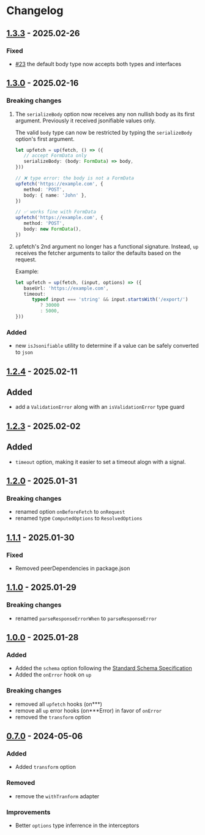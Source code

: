 # Changelog

## [1.3.3](https://github.com/L-Blondy/up-fetch/compare/v1.3.0...v1.3.3) - 2025.02-26

### Fixed

- [#23](https://github.com/L-Blondy/up-fetch/issues/23) the default body type now accepts both types and interfaces

## [1.3.0](https://github.com/L-Blondy/up-fetch/compare/v1.2.4...v1.3.0) - 2025.02-16

### Breaking changes

1. The `serializeBody` option now receives any non nullish body as its first argument. Previously it received jsonifiable values only.

   The valid `body` type can now be restricted by typing the `serializeBody` option's first argument.

   ```ts
   let upfetch = up(fetch, () => ({
      // accept FormData only
      serializeBody: (body: FormData) => body,
   }))

   // ❌ type error: the body is not a FormData
   upfetch('https://example.com', {
      method: 'POST',
      body: { name: 'John' },
   })

   // ✅ works fine with FormData
   upfetch('https://example.com', {
      method: 'POST',
      body: new FormData(),
   })
   ```

2. upfetch's 2nd argument no longer has a functional signature.
   Instead, `up` receives the fetcher arguments to tailor the defaults based on the request.

   Example:

   ```ts
   let upfetch = up(fetch, (input, options) => ({
      baseUrl: 'https://example.com',
      timeout:
         typeof input === 'string' && input.startsWith('/export/')
            ? 30000
            : 5000,
   }))
   ```

### Added

- new `isJsonifiable` utility to determine if a value can be safely converted to `json`

## [1.2.4](https://github.com/L-Blondy/up-fetch/compare/v1.2.3...v1.2.4) - 2025.02-11

## Added

- add a `ValidationError` along with an `isValidationError` type guard

## [1.2.3](https://github.com/L-Blondy/up-fetch/compare/v1.2.0...v1.2.3) - 2025.02-02

## Added

- `timeout` option, making it easier to set a timeout alogn with a signal.

## [1.2.0](https://github.com/L-Blondy/up-fetch/compare/v1.1.1...v1.2.0) - 2025.01-31

### Breaking changes

- renamed option `onBeforeFetch` to `onRequest`
- renamed type `ComputedOptions` to `ResolvedOptions`

## [1.1.1](https://github.com/L-Blondy/up-fetch/compare/v1.1.0...v1.1.1) - 2025.01-30

### Fixed

- Removed peerDependencies in package.json

## [1.1.0](https://github.com/L-Blondy/up-fetch/compare/v1.0.0...v1.1.0) - 2025.01-29

### Breaking changes

- renamed `parseResponseErrorWhen` to `parseResponseError`

## [1.0.0](https://github.com/L-Blondy/up-fetch/compare/v0.7.0...v1.0.0) - 2025.01-28

### Added

- Added the `schema` option following the [Standard Schema Specification](https://github.com/standard-schema/standard-schema)
- Added the `onError` hook on `up`

### Breaking changes

- removed all `upfetch` hooks (on\*\*\*)
- remove all `up` error hooks (on\*\*\*Error) in favor of `onError`
- removed the `transform` option

## [0.7.0](https://github.com/L-Blondy/up-fetch/compare/v0.6.0...v0.7.0) - 2024-05-06

### Added

- Added `transform` option

### Removed

- remove the `withTranform` adapter

### Improvements

- Better `options` type inferrence in the interceptors

```

```
